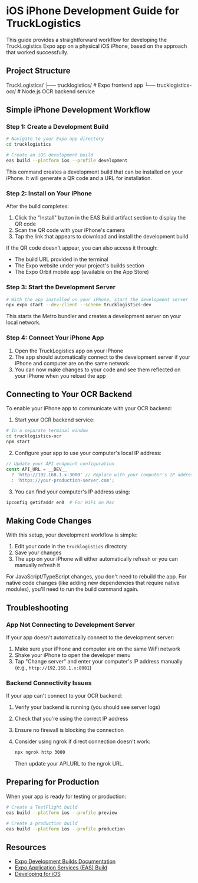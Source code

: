 # iOS iPhone Development Guide for TruckLogistics

This guide provides a straightforward workflow for developing the TruckLogistics Expo app on a physical iOS iPhone, based on the approach that worked successfully.

## Project Structure

TruckLogistics/
├── trucklogistics/         # Expo frontend app
└── trucklogistics-ocr/     # Node.js OCR backend service

## Simple iPhone Development Workflow

### Step 1: Create a Development Build

```bash
# Navigate to your Expo app directory
cd trucklogistics

# Create an iOS development build
eas build --platform ios --profile development

```

This command creates a development build that can be installed on your iPhone. It will generate a QR code and a URL for installation.

### Step 2: Install on Your iPhone

After the build completes:

1. Click the "Install" button in the EAS Build artifact section to display the QR code
2. Scan the QR code with your iPhone's camera
3. Tap the link that appears to download and install the development build

If the QR code doesn't appear, you can also access it through:

* The build URL provided in the terminal
* The Expo website under your project's builds section
* The Expo Orbit mobile app (available on the App Store)

### Step 3: Start the Development Server

```bash
# With the app installed on your iPhone, start the development server
npx expo start --dev-client --scheme trucklogistics-dev
```

This starts the Metro bundler and creates a development server on your local network.

### Step 4: Connect Your iPhone App

1. Open the TruckLogistics app on your iPhone
2. The app should automatically connect to the development server if your iPhone and computer are on the same network
3. You can now make changes to your code and see them reflected on your iPhone when you reload the app

## Connecting to Your OCR Backend

To enable your iPhone app to communicate with your OCR backend:

1. Start your OCR backend service:

```bash
# In a separate terminal window
cd trucklogistics-ocr
npm start
```

2. Configure your app to use your computer's local IP address:

```javascript
// Update your API endpoint configuration
const API_URL = __DEV__ 
  ? 'http://192.168.1.x:3000' // Replace with your computer's IP address
  : 'https://your-production-server.com';
```

3. You can find your computer's IP address using:

```bash
ipconfig getifaddr en0  # For WiFi on Mac
```

## Making Code Changes

With this setup, your development workflow is simple:

1. Edit your code in the `trucklogistics` directory
2. Save your changes
3. The app on your iPhone will either automatically refresh or you can manually refresh it

For JavaScript/TypeScript changes, you don't need to rebuild the app. For native code changes (like adding new dependencies that require native modules), you'll need to run the build command again.

## Troubleshooting

### App Not Connecting to Development Server

If your app doesn't automatically connect to the development server:

1. Make sure your iPhone and computer are on the same WiFi network
2. Shake your iPhone to open the developer menu
3. Tap "Change server" and enter your computer's IP address manually (e.g., `http://192.168.1.x:8081`)

### Backend Connectivity Issues

If your app can't connect to your OCR backend:

1. Verify your backend is running (you should see server logs)
2. Check that you're using the correct IP address
3. Ensure no firewall is blocking the connection
4. Consider using ngrok if direct connection doesn't work:

   ```bash
   npx ngrok http 3000
   ```

   Then update your API_URL to the ngrok URL.

## Preparing for Production

When your app is ready for testing or production:

```bash
# Create a TestFlight build
eas build --platform ios --profile preview

# Create a production build
eas build --platform ios --profile production
```

## Resources

* [Expo Development Builds Documentation](https://docs.expo.dev/develop/development-builds/introduction/)
* [Expo Application Services (EAS) Build](https://docs.expo.dev/build/introduction/)
* [Developing for iOS](https://docs.expo.dev/workflow/ios-simulator/)
